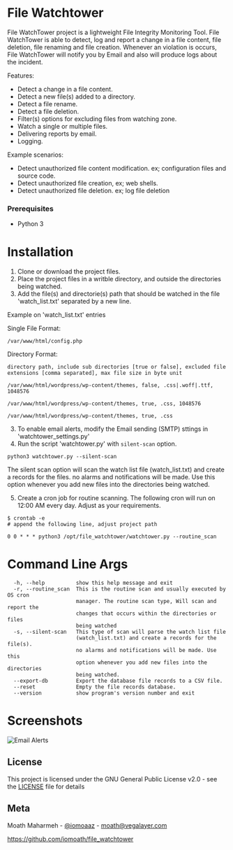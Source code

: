 # File Watchtower

File WatchTower project is a lightweight File Integrity Monitoring Tool. File WatchTower is able to detect, log and report a change in a file content, file deletion, file renaming and file creation. Whenever an violation is occurs, File WatchTower will notify you by Email and also will produce logs about the incident.

Features:
* Detect a change in a file content.
* Detect a new file(s) added to a directory.
* Detect a file rename.
* Detect a file deletion.
* Filter(s) options for excluding files from watching zone.
* Watch a single or multiple files.
* Delivering reports by email.
* Logging.


Example scenarios:
* Detect unauthorized file content modification. ex; configuration files and source code.
* Detect unauthorized file creation, ex; web shells.
* Detect unauthorized file deletion. ex; log file deletion

### Prerequisites
* Python 3

# Installation
1. Clone or download the project files.
2. Place the project files in a writble directory, and outside the directories being watched.
3. Add the file(s) and directorie(s) path that should be watched in the file 'watch_list.txt' separated by a new line.

Example on 'watch_list.txt' entries

Single File Format:
```
/var/www/html/config.php
```

Directory Format:

```directory path, include sub directories [true or false], excluded file extensions [comma separated], max file size in byte unit```

```
/var/www/html/wordpress/wp-content/themes, false, .css|.woff|.ttf, 1048576

/var/www/html/wordpress/wp-content/themes, true, .css, 1048576

/var/www/html/wordpress/wp-content/themes, true, .css
```


3. To enable email alerts, modify the Email sending (SMTP) sttings in 'watchtower_settings.py'
4. Run the script 'watchtower.py' with ```silent-scan``` option.

```
python3 watchtower.py --silent-scan
```
The silent scan option will scan the watch list file (watch_list.txt) and create a records for the files. no alarms and notifications will be made. Use this option whenever you add new files into the directories being watched.

5. Create a cron job for routine scanning. The following cron will run on 12:00 AM every day. Adjust as your requirements.

```
$ crontab -e
# append the following line, adjust project path

0 0 * * * python3 /opt/file_watchtower/watchtower.py --routine_scan
```


# Command Line Args

```
  -h, --help          show this help message and exit
  -r, --routine_scan  This is the routine scan and usually executed by OS cron
                      manager. The routine scan type, Will scan and report the
                      changes that occurs within the directories or files
                      being watched
  -s, --silent-scan   This type of scan will parse the watch list file
                      (watch_list.txt) and create a records for the file(s).
                      no alarms and notifications will be made. Use this
                      option whenever you add new files into the directories
                      being watched.
  --export-db         Export the database file records to a CSV file.
  --reset             Empty the file records database.
  --version           show program's version number and exit
```

# Screenshots
![Email Alerts](File_WathTower_Alerts.png?raw=true "Email Alerts")



## License

This project is licensed under the GNU General Public License v2.0 - see the [LICENSE](LICENSE) file for details


## Meta
Moath Maharmeh - [@iomoaaz](https://twitter.com/iomoaaz) - moath@vegalayer.com

https://github.com/iomoath/file_watchtower
